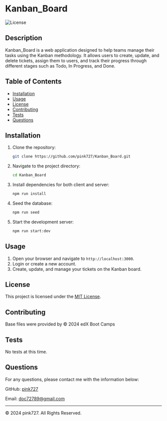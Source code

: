 
# Kanban_Board

![License](https://img.shields.io/badge/license-MIT-blue.svg)

## Description
Kanban_Board is a web application designed to help teams manage their tasks using the Kanban methodology. It allows users to create, update, and delete tickets, assign them to users, and track their progress through different stages such as Todo, In Progress, and Done.

## Table of Contents
- [Installation](#installation)
- [Usage](#usage)
- [License](#license)
- [Contributing](#contributing)
- [Tests](#tests)
- [Questions](#questions)

## Installation
1. Clone the repository:
   ```sh
   git clone https://github.com/pink727/Kanban_Board.git
   ```
2. Navigate to the project directory:
   ```sh
   cd Kanban_Board
   ```
3. Install dependencies for both client and server:
   ```sh
   npm run install
   ```
4. Seed the database:
   ```sh
   npm run seed
   ```
5. Start the development server:
   ```sh
   npm run start:dev
   ```

## Usage
1. Open your browser and navigate to `http://localhost:3000`.
2. Login or create a new account.
3. Create, update, and manage your tickets on the Kanban board.

## License
This project is licensed under the [MIT License](https://opensource.org/license/mit).

## Contributing
Base files were provided by © 2024 edX Boot Camps

## Tests
No tests at this time.

## Questions
For any questions, please contact me with the information below:

GitHub: [pink727](https://github.com/pink727)

Email: doc72789@gmail.com

______________________________________
© 2024 pink727. All Rights Reserved.
